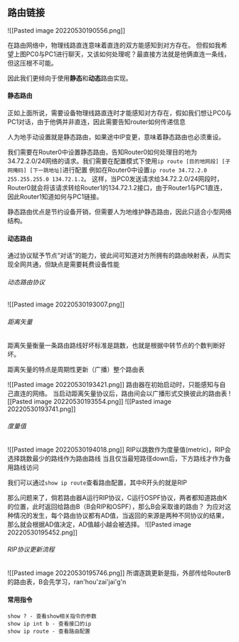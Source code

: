 ## 路由链接
![[Pasted image 20220530190556.png]]

在路由网络中，物理线路直连意味着直连的双方能感知到对方存在。
但假如我希望上图PC0与PC1进行聊天，又该如何处理呢？最直接方法就是他俩直连一条线，但这压根不可能。

因此我们更倾向于使用**静态**和**动态**路由实现。

#### 静态路由
正如上面所说，需要设备物理线路直连时才能感知对方存在，假如我们想让PC0与PC1对话，由于他俩并非直连，因此需要告知router如何传递信息

人为地手动设置就是静态路由，如果途中IP变更，意味着静态路由也必须重设。

我们需要在Router0中设置静态路由，告知Router0如何处理目的地为34.72.2.0/24网络的请求。我们需要在配置模式下使用`ip route [目的地网段] [子网掩码] [下一跳地址]`进行配置
例如在Router0中设置`ip route 34.72.2.0 255.255.255.0 134.72.1.2`。
这样，当PC0发送请求给34.72.2.0/24网段时，Router0就会将该请求转给Router1的134.72.1.2接口，由于Router1与PC1直连，因此Router1知道如何与PC1链接。

静态路由优点是节约设备开销，但需要人为地维护静态路由，因此只适合小型网络结构。

#### 动态路由
通过协议赋予节点“对话”的能力，彼此间可知道对方所拥有的路由映射表，从而实现全网共通，但缺点是需要耗费设备性能

###### 动态路由协议
![[Pasted image 20220530193007.png]]

###### 距离矢量
距离矢量衡量一条路由路线好坏标准是跳数，也就是根据中转节点的个数判断好坏。

距离矢量的特点是周期性更新（广播）整个路由表

![[Pasted image 20220530193421.png]]
路由器在初始启动时，只能感知与自己直连的网络。
当启动距离矢量协议后，路由间会以广播形式交换彼此的路由表
![[Pasted image 20220530193554.png]]
![[Pasted image 20220530193741.png]]

###### 度量值
![[Pasted image 20220530194018.png]]
RIP以跳数作为度量值(metric)，RIP会选择跳数最少的路线作为路由路线
当且仅当最短路径down后，下方路线才作为备用路线访问

我们可以通过`show ip route`查看路由配置，其中R开头的就是RIP

那么问题来了，倘若路由器A运行RIP协议，C运行OSPF协议，两者都知道路由K的位置，此时返回给路由B（B会RIP和OSPF），那么B会采取谁的路由？
为应对这种情况的发生，每个路由协议都有AD值，当返回的来源是两种不同协议的结果，那么就会根据AD值决定，AD值越小越会被选择。
![[Pasted image 20220530195452.png]]

###### RIP协议更新流程
![[Pasted image 20220530195746.png]]
所谓逐跳更新是指，外部传给RouterB的路由表，B会先学习，ran'hou'zai'jai'g'n
#### 常用指令
```
show ? - 查看show相关指令的参数
show ip int b - 查看接口的ip
show ip route - 查看路由配置
```